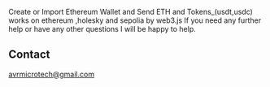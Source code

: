 Create or Import Ethereum Wallet and Send ETH and Tokens_(usdt,usdc) 
works on ethereum ,holesky and sepolia by web3.js
If you need any further help or have any other questions I will be happy to help.
## Contact
  avrmicrotech@gmail.com
